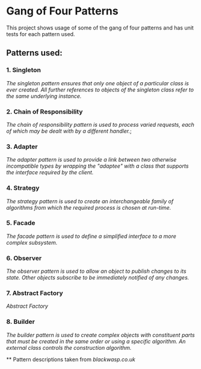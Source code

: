 <h1>Gang of Four Patterns</h1>

This project shows usage of some of the gang of four patterns and has unit tests for each pattern used.


<h2>Patterns used:</h2>

<h3>1. Singleton</h3>

<i>The singleton pattern ensures that only one object of a particular class is ever created. All further references to objects of the singleton class refer to the same underlying instance.</i>

<h3>2. Chain of Responsibility</h3>

<i>The chain of responsibility pattern is used to process varied requests, each of which may be dealt with by a different handler.</i>;

<h3>3. Adapter</h3>

<i>The adapter pattern is used to provide a link between two otherwise incompatible types by wrapping the "adaptee" with a class that supports the interface required by the client.</i>

<h3>4. Strategy</h3>

<i>The strategy pattern is used to create an interchangeable family of algorithms from which the required process is chosen at run-time.</i>

<h3>5. Facade</h3>

<i>The facade pattern is used to define a simplified interface to a more complex subsystem.</i>

<h3>6. Observer</h3>

<i>The observer pattern is used to allow an object to publish changes to its state. Other objects subscribe to be immediately notified of any changes.</i>

<h3>7. Abstract Factory</h3>

<i>Abstract Factory</i>

<h3>8. Builder</h3>

<i>The builder pattern is used to create complex objects with constituent parts that must be created in the same order or using a specific algorithm. An external class controls the construction algorithm.</i>


** Pattern descriptions taken from <i>blackwasp.co.uk</i>

